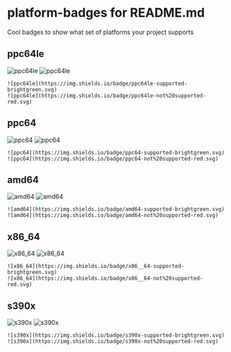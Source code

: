 # platform-badges for README.md

Cool badges to show what set of platforms your project supports

## ppc64le

![ppc64le](https://img.shields.io/badge/ppc64le-supported-brightgreen.svg)
![ppc64le](https://img.shields.io/badge/ppc64le-not%20supported-red.svg)

```
![ppc64le](https://img.shields.io/badge/ppc64le-supported-brightgreen.svg)
![ppc64le](https://img.shields.io/badge/ppc64le-not%20supported-red.svg)
```

## ppc64

![ppc64](https://img.shields.io/badge/ppc64-supported-brightgreen.svg)
![ppc64](https://img.shields.io/badge/ppc64-not%20supported-red.svg)

```
![ppc64](https://img.shields.io/badge/ppc64-supported-brightgreen.svg)
![ppc64](https://img.shields.io/badge/ppc64-not%20supported-red.svg)
```

## amd64

![amd64](https://img.shields.io/badge/amd64-supported-brightgreen.svg)
![amd64](https://img.shields.io/badge/amd64-not%20supported-red.svg)

```
![amd64](https://img.shields.io/badge/amd64-supported-brightgreen.svg)
![amd64](https://img.shields.io/badge/amd64-not%20supported-red.svg)
```

## x86_64

![x86_64](https://img.shields.io/badge/x86__64-supported-brightgreen.svg)
![x86_64](https://img.shields.io/badge/x86__64-not%20supported-red.svg)

```
![x86_64](https://img.shields.io/badge/x86__64-supported-brightgreen.svg)
![x86_64](https://img.shields.io/badge/x86__64-not%20supported-red.svg)
```

## s390x

![s390x](https://img.shields.io/badge/s390x-supported-brightgreen.svg)
![s390x](https://img.shields.io/badge/s390x-not%20supported-red.svg)

```
![s390x](https://img.shields.io/badge/s390x-supported-brightgreen.svg)
![s390x](https://img.shields.io/badge/s390x-not%20supported-red.svg)
```

